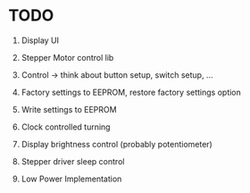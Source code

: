 # TODO

1. Display UI
2. Stepper Motor control lib
3. Control -> think about button setup, switch setup, ...
4. Factory settings to EEPROM, restore factory settings option
5. Write settings to EEPROM
6. Clock controlled turning
7. Display brightness control (probably potentiometer)

8. Stepper driver sleep control
9. Low Power Implementation